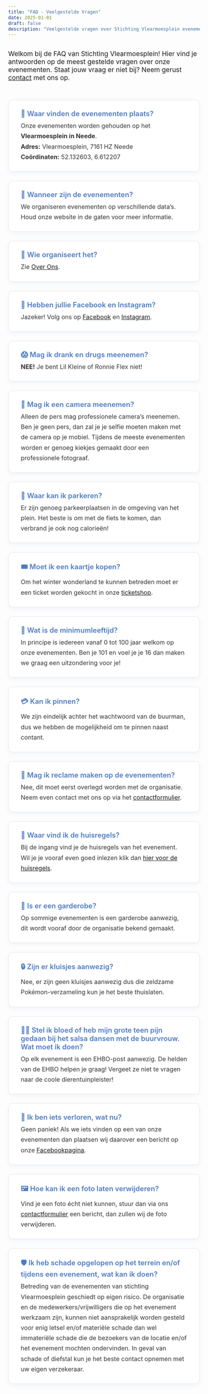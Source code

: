 ```yaml
---
title: "FAQ - Veelgestelde Vragen"
date: 2025-01-01
draft: false
description: "Veelgestelde vragen over Stichting Vlearmoesplein evenementen"
---
```


<style>
.faq-container {
  max-width: 900px;
  margin: 2rem auto;
  display: flex;
  flex-direction: column;
  gap: 1.5rem;
}
.faq-card {
  background: #fff;
  border-radius: 0.75rem;
  box-shadow: 0 4px 12px rgba(77, 123, 194, 0.08);
  border: 1px solid #e5e7eb;
  padding: 1.5rem 2rem;
  transition: box-shadow 0.3s;
}
.faq-card:hover {
  box-shadow: 0 8px 24px rgba(77, 123, 194, 0.15);
}
.faq-question {
  color: #4d7bc2;
  font-size: 1.15rem;
  font-weight: 600;
  margin-bottom: 0.5rem;
  display: flex;
  align-items: center;
  gap: 0.5rem;
}
.faq-answer {
  color: #333;
  font-size: 1rem;
  line-height: 1.7;
}
@media (max-width: 600px) {
  .faq-card { padding: 1rem; }
}
</style>

<div class="faq-container">
  <div style="margin-bottom: 1.5rem; font-size: 1.08rem;">
    Welkom bij de FAQ van Stichting Vlearmoesplein! Hier vind je antwoorden op de meest gestelde vragen over onze evenementen. Staat jouw vraag er niet bij? Neem gerust <a href="/contact/">contact</a> met ons op.
  </div>

<div class="faq-card">
  <div class="faq-question">📍 Waar vinden de evenementen plaats?</div>
  <div class="faq-answer">
    Onze evenementen worden gehouden op het <strong>Vlearmoesplein in Neede</strong>.<br>
    <strong>Adres:</strong> Vlearmoesplein, 7161 HZ Neede<br>
    <strong>Coördinaten:</strong> 52.132603, 6.612207
  </div>
</div>

<div class="faq-card">
  <div class="faq-question">📅 Wanneer zijn de evenementen?</div>
  <div class="faq-answer">
    We organiseren evenementen op verschillende data’s. Houd onze website in de gaten voor meer informatie.
  </div>
</div>

<div class="faq-card">
  <div class="faq-question">👤 Wie organiseert het?</div>
  <div class="faq-answer">
    Zie <a href="/over-ons/">Over Ons</a>.
  </div>
</div>

<div class="faq-card">
  <div class="faq-question">📱 Hebben jullie Facebook en Instagram?</div>
  <div class="faq-answer">
    Jazeker! Volg ons op <a href="https://www.facebook.com/p/Stichting-Vlearmoes-plein-100064504639495/" target="_blank">Facebook</a> en <a href="https://www.instagram.com/stichting_vlearmoes_plein/" target="_blank">Instagram</a>.
  </div>
</div>

<div class="faq-card">
  <div class="faq-question">😱 Mag ik drank en drugs meenemen?</div>
  <div class="faq-answer">
    <strong>NEE!</strong> Je bent Lil Kleine of Ronnie Flex niet!
  </div>
</div>

<div class="faq-card">
  <div class="faq-question">📸 Mag ik een camera meenemen?</div>
  <div class="faq-answer">
    Alleen de pers mag professionele camera’s meenemen. Ben je geen pers, dan zal je je selfie moeten maken met de camera op je mobiel. Tijdens de meeste evenementen worden er genoeg kiekjes gemaakt door een professionele fotograaf.
  </div>
</div>

<div class="faq-card">
  <div class="faq-question">🚗 Waar kan ik parkeren?</div>
  <div class="faq-answer">
    Er zijn genoeg parkeerplaatsen in de omgeving van het plein. Het beste is om met de fiets te komen, dan verbrand je ook nog calorieën!
  </div>
</div>

<div class="faq-card">
  <div class="faq-question">🎟️ Moet ik een kaartje kopen?</div>
  <div class="faq-answer">
    Om het winter wonderland te kunnen betreden moet er een ticket worden gekocht in onze <a href="/tickets/">ticketshop</a>.
  </div>
</div>

<div class="faq-card">
  <div class="faq-question">🔞 Wat is de minimumleeftijd?</div>
  <div class="faq-answer">
    In principe is iedereen vanaf 0 tot 100 jaar welkom op onze evenementen. Ben je 101 en voel je je 16 dan maken we graag een uitzondering voor je!
  </div>
</div>

<div class="faq-card">
  <div class="faq-question">💳 Kan ik pinnen?</div>
  <div class="faq-answer">
    We zijn eindelijk achter het wachtwoord van de buurman, dus we hebben de mogelijkheid om te pinnen naast contant.
  </div>
</div>

<div class="faq-card">
  <div class="faq-question">📢 Mag ik reclame maken op de evenementen?</div>
  <div class="faq-answer">
    Nee, dit moet eerst overlegd worden met de organisatie. Neem even contact met ons op via het <a href="/contact/">contactformulier</a>.
  </div>
</div>

<div class="faq-card">
  <div class="faq-question">📜 Waar vind ik de huisregels?</div>
  <div class="faq-answer">
    Bij de ingang vind je de huisregels van het evenement. Wil je je vooraf even goed inlezen klik dan <a href="/huisregels/">hier voor de huisregels</a>.
  </div>
</div>

<div class="faq-card">
  <div class="faq-question">🧥 Is er een garderobe?</div>
  <div class="faq-answer">
    Op sommige evenementen is een garderobe aanwezig, dit wordt vooraf door de organisatie bekend gemaakt.
  </div>
</div>

<div class="faq-card">
  <div class="faq-question">🔒 Zijn er kluisjes aanwezig?</div>
  <div class="faq-answer">
    Nee, er zijn geen kluisjes aanwezig dus die zeldzame Pokémon-verzameling kun je het beste thuislaten.
  </div>
</div>

<div class="faq-card">
  <div class="faq-question">🦸‍♂️ Stel ik bloed of heb mijn grote teen pijn gedaan bij het salsa dansen met de buurvrouw. Wat moet ik doen?</div>
  <div class="faq-answer">
    Op elk evenement is een EHBO-post aanwezig. De helden van de EHBO helpen je graag! Vergeet ze niet te vragen naar de coole dierentuinpleister!
  </div>
</div>

<div class="faq-card">
  <div class="faq-question">📧 Ik ben iets verloren, wat nu?</div>
  <div class="faq-answer">
    Geen paniek! Als we iets vinden op een van onze evenementen dan plaatsen wij daarover een bericht op onze <a href="https://www.facebook.com/p/Stichting-Vlearmoes-plein-100064504639495/" target="_blank">Facebookpagina</a>.
  </div>
</div>

<div class="faq-card">
  <div class="faq-question">🖼️ Hoe kan ik een foto laten verwijderen?</div>
  <div class="faq-answer">
    Vind je een foto écht niet kunnen, stuur dan via ons <a href="/contact/">contactformulier</a> een bericht, dan zullen wij de foto verwijderen.
  </div>
</div>

<div class="faq-card">
  <div class="faq-question">🛡️ Ik heb schade opgelopen op het terrein en/of tijdens een evenement, wat kan ik doen?</div>
  <div class="faq-answer">
    Betreding van de evenementen van stichting Vlearmoesplein geschiedt op eigen risico. De organisatie en de medewerkers/vrijwilligers die op het evenement werkzaam zijn, kunnen niet aansprakelijk worden gesteld voor enig letsel en/of materiële schade dan wel immateriële schade die de bezoekers van de locatie en/of het evenement mochten ondervinden. In geval van schade of diefstal kun je het beste contact opnemen met uw eigen verzekeraar.
  </div>
</div>

</div>